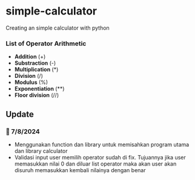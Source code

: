 # simple-calculator
Creating an simple calculator with python

### List of Operator Arithmetic
- **Addition** (+)
- **Substraction** (-)
- **Multiplication** (*)
- **Division** (/)
- **Modulus** (%)
- **Exponentiation** (**)
- **Floor division** (//)

## Update
### 📅 7/8/2024
- Menggunakan function dan library untuk memisahkan program utama dan library calculator
- Validasi input user memilih operator sudah di fix. Tujuannya jika user memasukkan nilai 0 dan diluar list operator maka akan user akan disuruh memasukkan kembali nilainya dengan benar
